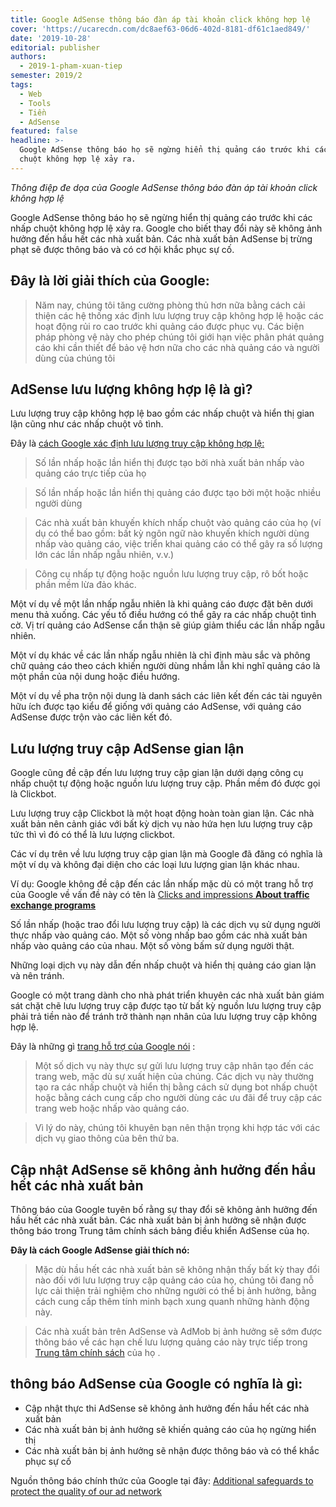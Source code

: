 ```yaml
---
title: Google AdSense thông báo đàn áp tài khoản click không hợp lệ
cover: 'https://ucarecdn.com/dc8aef63-06d6-402d-8181-df61c1aed849/'
date: '2019-10-28'
editorial: publisher
authors:
  - 2019-1-pham-xuan-tiep
semester: 2019/2
tags:
  - Web
  - Tools
  - Tiền
  - AdSense
featured: false
headline: >-
  Google AdSense thông báo họ sẽ ngừng hiển thị quảng cáo trước khi các nhấp
  chuột không hợp lệ xảy ra.
---
```

*Thông điệp đe dọa của Google AdSense thông báo đàn áp tài khoản click không hợp lệ*

Google AdSense thông báo họ sẽ ngừng hiển thị quảng cáo trước khi các nhấp chuột không hợp lệ xảy ra. Google cho biết thay đổi này sẽ không ảnh hưởng đến hầu hết các nhà xuất bản. Các nhà xuất bản AdSense bị trừng phạt sẽ được thông báo và có cơ hội khắc phục sự cố.

## Đây là lời giải thích của Google:

> Năm nay, chúng tôi tăng cường phòng thủ hơn nữa bằng cách cải thiện các hệ thống xác định lưu lượng truy cập không hợp lệ hoặc các hoạt động rủi ro cao trước khi quảng cáo được phục vụ. Các biện pháp phòng vệ này cho phép chúng tôi giới hạn việc phân phát quảng cáo khi cần thiết để bảo vệ hơn nữa cho các nhà quảng cáo và người dùng của chúng tôi


## AdSense lưu lượng không hợp lệ là gì?

Lưu lượng truy cập không hợp lệ bao gồm các nhấp chuột và hiển thị gian lận cũng như các nhấp chuột vô tình.

Đây là [cách Google xác định lưu lượng truy cập không hợp lệ:](https://support.google.com/adsense/answer/16737)

> Số lần nhấp hoặc lần hiển thị được tạo bởi nhà xuất bản nhấp vào quảng cáo trực tiếp của họ

> Số lần nhấp hoặc lần hiển thị quảng cáo được tạo bởi một hoặc nhiều người dùng

> Các nhà xuất bản khuyến khích nhấp chuột vào quảng cáo của họ (ví dụ có thể bao gồm: bất kỳ ngôn ngữ nào khuyến khích người dùng nhấp vào quảng cáo, việc triển khai quảng cáo có thể gây ra số lượng lớn các lần nhấp ngẫu nhiên, v.v.)

> Công cụ nhấp tự động hoặc nguồn lưu lượng truy cập, rô bốt hoặc phần mềm lừa đảo khác.

Một ví dụ về một lần nhấp ngẫu nhiên là khi quảng cáo được đặt bên dưới menu thả xuống. Các yếu tố điều hướng có thể gây ra các nhấp chuột tình cờ. Vị trí quảng cáo AdSense cẩn thận sẽ giúp giảm thiểu các lần nhấp ngẫu nhiên.

Một ví dụ khác về các lần nhấp ngẫu nhiên là chỉ định màu sắc và phông chữ quảng cáo theo cách khiến người dùng nhầm lẫn khi nghĩ quảng cáo là một phần của nội dung hoặc điều hướng.

Một ví dụ về pha trộn nội dung là danh sách các liên kết đến các tài nguyên hữu ích được tạo kiểu để giống với quảng cáo AdSense, với quảng cáo AdSense được trộn vào các liên kết đó.

## Lưu lượng truy cập AdSense gian lận

Google cũng đề cập đến lưu lượng truy cập gian lận dưới dạng công cụ nhấp chuột tự động hoặc nguồn lưu lượng truy cập. Phần mềm đó được gọi là Clickbot.

Lưu lượng truy cập Clickbot là một hoạt động hoàn toàn gian lận. Các nhà xuất bản nên cảnh giác với bất kỳ dịch vụ nào hứa hẹn lưu lượng truy cập tức thì vì đó có thể là lưu lượng clickbot.

Các ví dụ trên về lưu lượng truy cập gian lận mà Google đã đăng có nghĩa là một ví dụ và không đại diện cho các loại lưu lượng gian lận khác nhau.

Ví dụ: Google không đề cập đến các lần nhấp mặc dù có một trang hỗ trợ của Google về vấn đề này có tên là [Clicks and impressions **About traffic exchange programs**](https://support.google.com/adsense/answer/1348729)

Số lần nhấp (hoặc trao đổi lưu lượng truy cập) là các dịch vụ sử dụng người thực nhấp vào quảng cáo. Một số vòng nhấp bao gồm các nhà xuất bản nhấp vào quảng cáo của nhau. Một số vòng bấm sử dụng người thật.

Những loại dịch vụ này dẫn đến nhấp chuột và hiển thị quảng cáo gian lận và nên tránh.

Google có một trang dành cho nhà phát triển khuyên các nhà xuất bản giám sát chặt chẽ lưu lượng truy cập được tạo từ bất kỳ nguồn lưu lượng truy cập phải trả tiền nào để tránh trở thành nạn nhân của lưu lượng truy cập không hợp lệ.

Đây là những gì [trang hỗ trợ của Google nói](https://support.google.com/adsense/answer/1348722) :

> Một số dịch vụ này thực sự gửi lưu lượng truy cập nhân tạo đến các trang web, mặc dù sự xuất hiện của chúng. Các dịch vụ này thường tạo ra các nhấp chuột và hiển thị bằng cách sử dụng bot nhấp chuột hoặc bằng cách cung cấp cho người dùng các ưu đãi để truy cập các trang web hoặc nhấp vào quảng cáo.

> Vì lý do này, chúng tôi khuyên bạn nên thận trọng khi hợp tác với các dịch vụ giao thông của bên thứ ba.

## Cập nhật AdSense sẽ không ảnh hưởng đến hầu hết các nhà xuất bản

Thông báo của Google tuyên bố rằng sự thay đổi sẽ không ảnh hưởng đến hầu hết các nhà xuất bản. Các nhà xuất bản bị ảnh hưởng sẽ nhận được thông báo trong Trung tâm chính sách bảng điều khiển AdSense của họ.

**Đây là cách Google AdSense giải thích nó:**

> Mặc dù hầu hết các nhà xuất bản sẽ không nhận thấy bất kỳ thay đổi nào đối với lưu lượng truy cập quảng cáo của họ, chúng tôi đang nỗ lực cải thiện trải nghiệm cho những người có thể bị ảnh hưởng, bằng cách cung cấp thêm tính minh bạch xung quanh những hành động này.

> Các nhà xuất bản trên AdSense và AdMob bị ảnh hưởng sẽ sớm được thông báo về các hạn chế lưu lượng quảng cáo này trực tiếp trong [Trung tâm chính sách](https://support.google.com/adsense/answer/7003627?hl=en) của họ .

## thông báo AdSense của Google có nghĩa là gì:

- Cập nhật thực thi AdSense sẽ không ảnh hưởng đến hầu hết các nhà xuất bản
- Các nhà xuất bản bị ảnh hưởng sẽ khiến quảng cáo của họ ngừng hiển thị
- Các nhà xuất bản bị ảnh hưởng sẽ nhận được thông báo và có thể khắc phục sự cố

Nguồn thông báo chính thức của Google tại đây: [Additional safeguards to protect the quality of our ad network](https://www.blog.google/products/admob/additional-safeguards-protect-quality-our-ad-network/)
